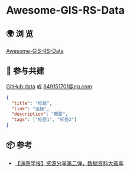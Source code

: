 # Awesome-GIS-RS-Data

## 🌍 浏 览
[Awesome-GIS-RS-Data](https://giser.xyz/awesome-gis-rs-data/)

## 🤝 参与共建
[GitHub:data](https://github.com/huanglii/awesome-gis-rs-data/blob/master/config/data.json) 或 <849151701@qq.com>
``` json
{
  "title": "标题",
  "link": "连接",
  "description": "概要",
  "tags": ["标签1", "标签2"]
}
```

## 📦 参考
* [【遥感学报】资源分享第二弹，数据资料大荟萃](https://mp.weixin.qq.com/s/7h05TFAXxIk0mhhWPAuupA)
